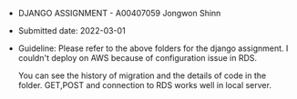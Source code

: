 - DJANGO ASSIGNMENT - A00407059 Jongwon Shinn

- Submitted date: 2022-03-01

- Guideline: Please refer to the above folders for the django assignment. I couldn't deploy on AWS because of configuration issue in RDS.

  You can see the history of migration and the details of code in the folder. GET,POST and connection to RDS works well in local server.

